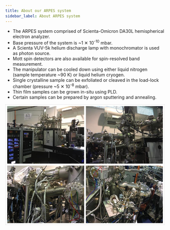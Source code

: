 ```yaml
---
title: About our ARPES system
sidebar_label: About ARPES system
---
```


- The ARPES system comprised of Scienta-Omicron DA30L hemispherical electron
analyzer.
- Base pressure of the system is ~1&nbsp;✕&nbsp;10<sup>-10</sup> mbar.
- A Scienta VUV-5k helium discharge lamp with monochromator is used as photon
source.
- Mott spin detectors are also available for spin-resolved band measurement.
- The manipulator can be cooled down using either liquid nitrogen (sample
temperature ~90&nbsp;K) or liquid helium cryogen.
- Single crystalline sample can be exfoliated or cleaved in the load-lock
chamber (pressure ~5&nbsp;✕&nbsp;10<sup>-8</sup> mbar).
- Thin film samples can be grown in-situ using PLD.
- Certain samples can be prepared by argon sputtering and annealing.



![SUV ARPES system](/img/ARPES-station.jpg)
